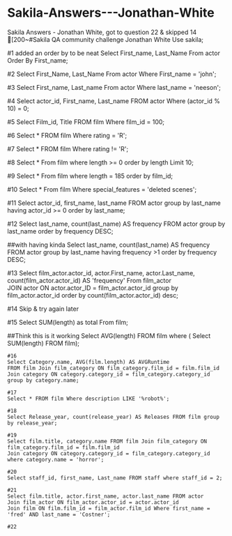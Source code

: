 # Sakila-Answers---Jonathan-White
Sakila Answers - Jonathan White, got to question 22 & skipped 14
[200~#Sakila QA community challenge Jonathan White
Use sakila;

#1 added an order by to be neat
Select First_name, Last_Name From actor Order By First_name;

#2
Select First_Name, Last_Name From actor Where First_name = 'john';

#3
Select First_name, Last_name From actor Where last_name = 'neeson';

#4
Select actor_id, First_name, Last_name FROM actor Where (actor_id % 10) = 0;

#5
Select Film_id, Title FROM film Where film_id = 100;

#6
Select * FROM film Where rating = 'R';

#7
Select * FROM film Where rating != 'R';

#8
Select * From film where length >= 0 order by length Limit 10;

#9
Select * From film where length = 185 order by film_id;

#10
Select * From film Where special_features = 'deleted scenes';

#11
Select actor_id, first_name, last_name FROM actor group by last_name having actor_id >= 0 order by last_name;

#12
Select last_name, count(last_name) AS frequency FROM actor group by last_name order by frequency DESC;

##with having kinda
Select last_name, count(last_name) AS frequency FROM actor group by last_name having frequency >1 order by frequency DESC;

#13
Select film_actor.actor_id, actor.First_name, actor.Last_name, count(film_actor.actor_id) AS 'frequency' From film_actor  
JOIN actor ON actor.actor_ID = film_actor.actor_id group by film_actor.actor_id order by count(film_actor.actor_id) desc;

#14 Skip & try again later

#15
Select SUM(length) as total From film;

##Think this is it working
Select AVG(length) FROM film where (
	Select SUM(length) FROM film);

	#16
	Select Category.name, AVG(film.length) AS AVGRuntime 
	FROM film Join film_category ON film_category.film_id = film.film_id 
	Join category ON category.category_id = film_category.category_id group by category.name;

	#17
	Select * FROM film Where description LIKE '%robot%';

	#18
	Select Release_year, count(release_year) AS Releases FROM film group by release_year;

	#19
	Select film.title, category.name FROM film Join film_category ON film_category.film_id = film.film_id 
	Join category ON category.category_id = film_category.category_id where category.name = 'horror';

	#20
	Select staff_id, first_name, Last_name FROM staff where staff_id = 2;

	#21
	Select film.title, actor.first_name, actor.last_name FROM actor 
	Join film_actor ON film_actor.actor_id = actor.actor_id
	Join film ON film.film_id = film_actor.film_id Where first_name = 'fred' AND last_name = 'Costner';

	#22
